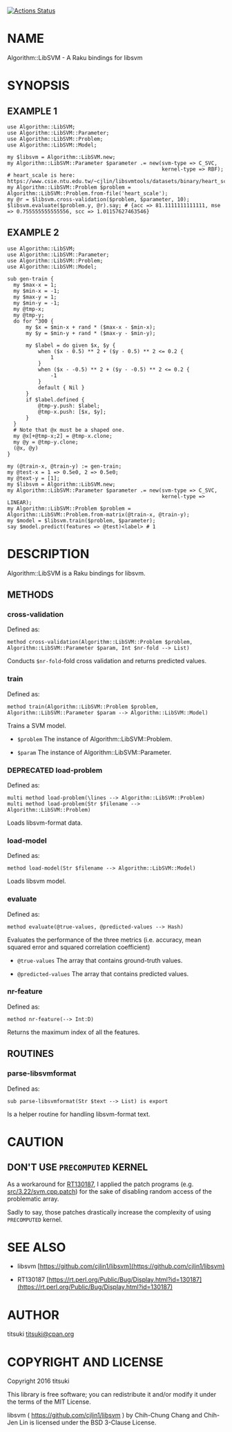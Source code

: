 [![Actions Status](https://github.com/titsuki/raku-Algorithm-LibSVM/workflows/test/badge.svg)](https://github.com/titsuki/raku-Algorithm-LibSVM/actions)

NAME
====

Algorithm::LibSVM - A Raku bindings for libsvm

SYNOPSIS
========

EXAMPLE 1
---------

    use Algorithm::LibSVM;
    use Algorithm::LibSVM::Parameter;
    use Algorithm::LibSVM::Problem;
    use Algorithm::LibSVM::Model;

    my $libsvm = Algorithm::LibSVM.new;
    my Algorithm::LibSVM::Parameter $parameter .= new(svm-type => C_SVC,
                                                      kernel-type => RBF);
    # heart_scale is here: https://www.csie.ntu.edu.tw/~cjlin/libsvmtools/datasets/binary/heart_scale
    my Algorithm::LibSVM::Problem $problem = Algorithm::LibSVM::Problem.from-file('heart_scale');
    my @r = $libsvm.cross-validation($problem, $parameter, 10);
    $libsvm.evaluate($problem.y, @r).say; # {acc => 81.1111111111111, mse => 0.755555555555556, scc => 1.01157627463546}

EXAMPLE 2
---------

    use Algorithm::LibSVM;
    use Algorithm::LibSVM::Parameter;
    use Algorithm::LibSVM::Problem;
    use Algorithm::LibSVM::Model;

    sub gen-train {
      my $max-x = 1;
      my $min-x = -1;
      my $max-y = 1;
      my $min-y = -1;
      my @tmp-x;
      my @tmp-y;
      do for ^300 {
          my $x = $min-x + rand * ($max-x - $min-x);
          my $y = $min-y + rand * ($max-y - $min-y);

          my $label = do given $x, $y {
              when ($x - 0.5) ** 2 + ($y - 0.5) ** 2 <= 0.2 {
                  1
              }
              when ($x - -0.5) ** 2 + ($y - -0.5) ** 2 <= 0.2 {
                  -1
              }
              default { Nil }
          }
          if $label.defined {
              @tmp-y.push: $label;
              @tmp-x.push: [$x, $y];
          }
      }
      # Note that @x must be a shaped one.
      my @x[+@tmp-x;2] = @tmp-x.clone;
      my @y = @tmp-y.clone;
      (@x, @y)
    }

    my (@train-x, @train-y) := gen-train;
    my @test-x = 1 => 0.5e0, 2 => 0.5e0;
    my @text-y = [1];
    my $libsvm = Algorithm::LibSVM.new;
    my Algorithm::LibSVM::Parameter $parameter .= new(svm-type => C_SVC,
                                                      kernel-type => LINEAR);
    my Algorithm::LibSVM::Problem $problem = Algorithm::LibSVM::Problem.from-matrix(@train-x, @train-y);
    my $model = $libsvm.train($problem, $parameter);
    say $model.predict(features => @test)<label> # 1

DESCRIPTION
===========

Algorithm::LibSVM is a Raku bindings for libsvm.

METHODS
-------

### cross-validation

Defined as:

    method cross-validation(Algorithm::LibSVM::Problem $problem, Algorithm::LibSVM::Parameter $param, Int $nr-fold --> List)

Conducts `$nr-fold`-fold cross validation and returns predicted values.

### train

Defined as:

    method train(Algorithm::LibSVM::Problem $problem, Algorithm::LibSVM::Parameter $param --> Algorithm::LibSVM::Model)

Trains a SVM model.

  * `$problem` The instance of Algorithm::LibSVM::Problem.

  * `$param` The instance of Algorithm::LibSVM::Parameter.

### **DEPRECATED** load-problem

Defined as:

    multi method load-problem(\lines --> Algorithm::LibSVM::Problem)
    multi method load-problem(Str $filename --> Algorithm::LibSVM::Problem)

Loads libsvm-format data.

### load-model

Defined as:

    method load-model(Str $filename --> Algorithm::LibSVM::Model)

Loads libsvm model.

### evaluate

Defined as:

    method evaluate(@true-values, @predicted-values --> Hash)

Evaluates the performance of the three metrics (i.e. accuracy, mean squared error and squared correlation coefficient)

  * `@true-values` The array that contains ground-truth values.

  * `@predicted-values` The array that contains predicted values.

### nr-feature

Defined as:

    method nr-feature(--> Int:D)

Returns the maximum index of all the features.

ROUTINES
--------

### parse-libsvmformat

Defined as:

    sub parse-libsvmformat(Str $text --> List) is export

Is a helper routine for handling libsvm-format text.

CAUTION
=======

DON'T USE `PRECOMPUTED` KERNEL
------------------------------

As a workaround for [RT130187](https://rt.perl.org/Public/Bug/Display.html?id=130187), I applied the patch programs (e.g. [src/3.22/svm.cpp.patch](src/3.22/svm.cpp.patch)) for the sake of disabling random access of the problematic array.

Sadly to say, those patches drastically increase the complexity of using `PRECOMPUTED` kernel.

SEE ALSO
========

  * libsvm [https://github.com/cjlin1/libsvm](https://github.com/cjlin1/libsvm)

  * RT130187 [https://rt.perl.org/Public/Bug/Display.html?id=130187](https://rt.perl.org/Public/Bug/Display.html?id=130187)

AUTHOR
======

titsuki <titsuki@cpan.org>

COPYRIGHT AND LICENSE
=====================

Copyright 2016 titsuki

This library is free software; you can redistribute it and/or modify it under the terms of the MIT License.

libsvm ( https://github.com/cjlin1/libsvm ) by Chih-Chung Chang and Chih-Jen Lin is licensed under the BSD 3-Clause License.

